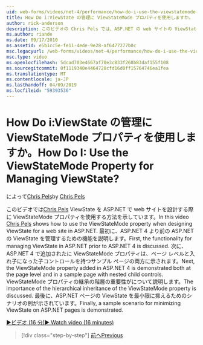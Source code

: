 ```yaml
---
uid: web-forms/videos/net-4/performance/how-do-i-use-the-viewstatemode-property-for-managing-viewstate
title: How Do i:ViewState の管理に ViewStateMode プロパティを使用しますか。 | Microsoft Docs
author: rick-anderson
description: このビデオの Chris Pels では、ASP.NET の web サイトの ViewState を設計する際に ViewStateMode プロパティを使用する方法を示します。
ms.author: riande
ms.date: 09/17/2010
ms.assetid: e5b1cc5e-fe11-4ede-9e28-af6477277b0c
msc.legacyurl: /web-forms/videos/net-4/performance/how-do-i-use-the-viewstatemode-property-for-managing-viewstate
msc.type: video
ms.openlocfilehash: 5dcad703e4667af70e3c833f268b83daf155f108
ms.sourcegitcommit: 0f1119340e4464720cfd16d0ff15764746ea1fea
ms.translationtype: MT
ms.contentlocale: ja-JP
ms.lasthandoff: 04/09/2019
ms.locfileid: "59393536"
---
```

# <a name="how-do-i-use-the-viewstatemode-property-for-managing-viewstate"></a><span data-ttu-id="2bc29-104">How Do i:ViewState の管理に ViewStateMode プロパティを使用しますか。</span><span class="sxs-lookup"><span data-stu-id="2bc29-104">How Do I: Use the ViewStateMode Property for Managing ViewState?</span></span>

<span data-ttu-id="2bc29-105">によって[Chris Pels](https://twitter.com/chrispels)</span><span class="sxs-lookup"><span data-stu-id="2bc29-105">by [Chris Pels](https://twitter.com/chrispels)</span></span>

<span data-ttu-id="2bc29-106">このビデオでは[Chris Pels](http://www.idevtech.com) ViewState を ASP.NET で web サイトを設計する際に ViewStateMode プロパティを使用する方法を示しています。</span><span class="sxs-lookup"><span data-stu-id="2bc29-106">In this video [Chris Pels](http://www.idevtech.com) shows how to use the ViewStateMode property when designing ViewState for a web site in ASP.NET.</span></span> <span data-ttu-id="2bc29-107">最初に、ASP.NET 4 より前の ASP.NET の ViewState を管理するための機能を説明します。</span><span class="sxs-lookup"><span data-stu-id="2bc29-107">First, the functionality for managing ViewState in ASP.NET prior to ASP.NET 4 is discussed.</span></span> <span data-ttu-id="2bc29-108">次に、ASP.NET 4 で追加されたに ViewStateMode プロパティは、ページ レベルと入れ子になった子コントロールを持つサンプル ページの両方に示されます。</span><span class="sxs-lookup"><span data-stu-id="2bc29-108">Next, the ViewStateMode property added in ASP.NET 4 is demonstrated both at the page level and in a sample page with nested child controls.</span></span> <span data-ttu-id="2bc29-109">ViewStateMode プロパティの継承の階層の重要性がについて説明します。</span><span class="sxs-lookup"><span data-stu-id="2bc29-109">The importance of the hierarchical inheritance of the ViewStateMode property is discussed.</span></span> <span data-ttu-id="2bc29-110">最後に、ASP.NET ページの ViewState を最小限に抑えるためのシナリオの例が示されています。</span><span class="sxs-lookup"><span data-stu-id="2bc29-110">Finally, a sample scenario for minimizing ViewState on ASP.NET pages is demonstrated.</span></span>

[<span data-ttu-id="2bc29-111">&#9654;ビデオ (16 分)</span><span class="sxs-lookup"><span data-stu-id="2bc29-111">&#9654; Watch video (16 minutes)</span></span>](https://channel9.msdn.com/Blogs/ASP-NET-Site-Videos/how-do-i-use-the-viewstatemode-property-for-managing-viewstate)

> [!div class="step-by-step"]
> [<span data-ttu-id="2bc29-112">前へ</span><span class="sxs-lookup"><span data-stu-id="2bc29-112">Previous</span></span>](aspnet-4-quick-hit-easy-state-compression.md)
